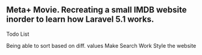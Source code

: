 ## Meta+ Movie. Recreating a small IMDB website inorder to learn how Laravel 5.1 works. 


Todo List

Being able to sort based on diff. values
Make Search Work
Style the website
